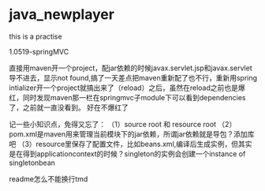 # java_newplayer
this is a practise

1.0519-springMVC

直接用maven开一个project，配jar依赖的时候javax.servlet.jsp和javax.servlet导不进去，显示not found,搞了一天差点把maven重新配了也不行，重新用spring intializer开一个project就搞出来了（reload）之后，虽然在reload之前也是爆红，同时发现maven那一栏在springmvc子module下可以看到dependencies了，之前就一直没看到。
好在不爆红了

记一些小知识点，免得又忘了：
（1）source root 和 resource root
（2）pom.xml是maven用来管理当前模块下的jar依赖，所谓jar依赖就是导包？添加库吧
（3）resource里保存了配置文件，比如beans.xml,编译后生成实例，但其实是在得到applicationcontext的时候？singleton的实例会创建一个instance of singletonbean

readme怎么不能换行tmd
